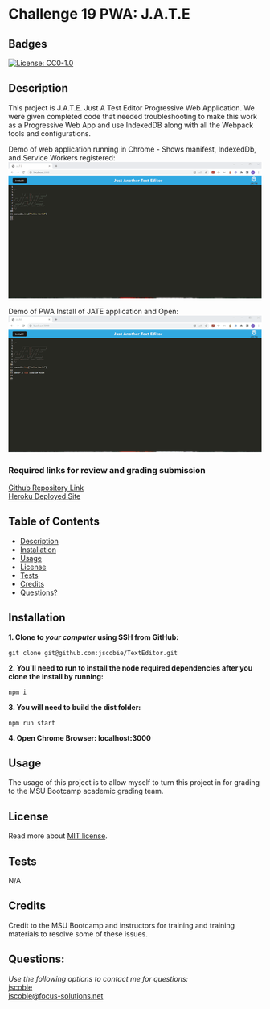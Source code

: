 # Challenge 19 PWA: J.A.T.E

## Badges
[![License: CC0-1.0](https://img.shields.io/badge/license-MIT-blue.svg)](https://opensource.org/licenses/MIT)

## Description

This project is J.A.T.E. Just A Test Editor Progressive Web Application. We were given completed code that needed troubleshooting to make this work as a Progressive Web App and use IndexedDB along with all the Webpack tools and configurations.

Demo of web application running in Chrome - Shows manifest, IndexedDb, and Service Workers registered:<br>
![Demo of Web Application in Chrome](./assets/00-page-indexdb-manifest-serviceworker.gif)

Demo of PWA Install of JATE application and Open:<br>
![Demo of PWA install and Open](./assets/01-app-running.gif)

### Required links for review and grading submission
[Github Repository Link](https://github.com/jscobie/TextEditor)<br>
[Heroku Deployed Site](https://stark-depths-09292.herokuapp.com/)

## Table of Contents

* [Description](#description)
* [Installation](#installation)
* [Usage](#usage)
* [License](#license)
* [Tests](#tests)
* [Credits](#credits)
* [Questions?](#questions)

## Installation

**1. Clone to ***your computer*** using SSH from GitHub:**
```
git clone git@github.com:jscobie/TextEditor.git
```
**2. You'll need to run to install the node required dependencies after you clone the install by running:**
```
npm i
```
**3. You will need to build the dist folder:**
```
npm run start
```
**4. Open Chrome Browser: localhost:3000**

## Usage

The usage of this project is to allow myself to turn this project in for grading to the MSU Bootcamp academic grading team. 

## License
Read more about [MIT license](https://opensource.org/licenses/MIT).

## Tests

N/A

## Credits

Credit to the MSU Bootcamp and instructors for training and training materials to resolve some of these issues.<br>

## Questions:
*Use the following options to contact me for questions:*<br>
[jscobie](https://github.com/jscobie)<br>
jscobie@focus-solutions.net